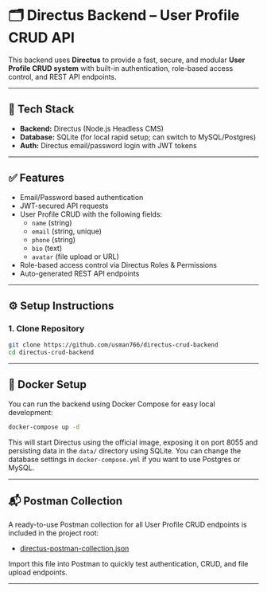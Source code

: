 # 🗂️ Directus Backend – User Profile CRUD API

This backend uses **Directus** to provide a fast, secure, and modular **User Profile CRUD system** with built-in authentication, role-based access control, and REST API endpoints.

---

## 🚀 **Tech Stack**

- **Backend:** Directus (Node.js Headless CMS)
- **Database:** SQLite (for local rapid setup; can switch to MySQL/Postgres)
- **Auth:** Directus email/password login with JWT tokens

---

## ✅ **Features**

- Email/Password based authentication  
- JWT-secured API requests  
- User Profile CRUD with the following fields:
  - `name` (string)
  - `email` (string, unique)
  - `phone` (string)
  - `bio` (text)
  - `avatar` (file upload or URL)
- Role-based access control via Directus Roles & Permissions  
- Auto-generated REST API endpoints

---

## ⚙️ **Setup Instructions**

### 1. Clone Repository

```bash
git clone https://github.com/usman766/directus-crud-backend  
cd directus-crud-backend  

```

---

## 🐳 Docker Setup

You can run the backend using Docker Compose for easy local development:

```bash
docker-compose up -d
```

This will start Directus using the official image, exposing it on port 8055 and persisting data in the `data/` directory using SQLite. You can change the database settings in `docker-compose.yml` if you want to use Postgres or MySQL.

---

## 📬 Postman Collection

A ready-to-use Postman collection for all User Profile CRUD endpoints is included in the project root:

- [directus-postman-collection.json](./directus-postman-collection.json)

Import this file into Postman to quickly test authentication, CRUD, and file upload endpoints.

---
